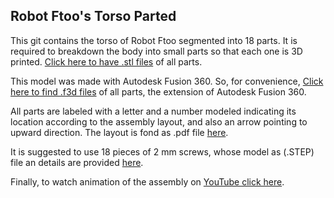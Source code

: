 ## Robot Ftoo's Torso Parted

This git contains the torso of Robot Ftoo segmented into 18 parts. It is required to breakdown the body into small parts so that each one is 3D printed. [Click here to have .stl files](https://github.com/Eng-Abdulrazaq/Ftoo_Base_Parted/tree/master/STL) of all parts.

This model was made with Autodesk Fusion 360. So, for convenience, [Click here to find .f3d files](https://github.com/Eng-Abdulrazaq/Ftoo_Base_Parted/tree/master/f3d%20File) of all parts, the extension of Autodesk Fusion 360.

All parts are labeled with a letter and a number modeled indicating its location according to the assembly layout, and also an arrow pointing to upward direction. The layout is fond as .pdf file [here](https://github.com/Eng-Abdulrazaq/Ftoo_Base_Parted/blob/master/Ftoo_Assembly_Layout.pdf).
 
It is suggested to use 18 pieces of 2 mm screws, whose model as (.STEP) file an details are provided [here](https://github.com/Eng-Abdulrazaq/Ftoo_Base_Parted/tree/master/Suggested%20screw).

Finally, to watch animation of the assembly on [YouTube click here](https://youtu.be/O5PThQLYpg0).
